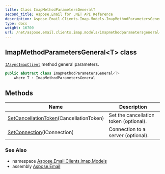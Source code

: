 ```yaml
---
title: Class ImapMethodParametersGeneralT
second_title: Aspose.Email for .NET API Reference
description: Aspose.Email.Clients.Imap.Models.ImapMethodParametersGeneral1T class. IAsyncImapClient method general parameters
type: docs
weight: 16700
url: /net/aspose.email.clients.imap.models/imapmethodparametersgeneral-1/
---
```

## ImapMethodParametersGeneral&lt;T&gt; class

[`IAsyncImapClient`](../../aspose.email.clients.imap/iasyncimapclient/) method general parameters.

```csharp
public abstract class ImapMethodParametersGeneral<T>
    where T : ImapMethodParametersGeneral
```

## Methods

| Name | Description |
| --- | --- |
| [SetCancellationToken](../../aspose.email.clients.imap.models/imapmethodparametersgeneral-1/setcancellationtoken/)(CancellationToken) | Set the cancellation token (optional). |
| [SetConnection](../../aspose.email.clients.imap.models/imapmethodparametersgeneral-1/setconnection/)(IConnection) | Connection to a server (optional). |

### See Also

* namespace [Aspose.Email.Clients.Imap.Models](../../aspose.email.clients.imap.models/)
* assembly [Aspose.Email](../../)


